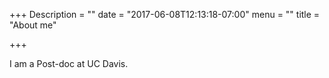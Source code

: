+++
Description = ""
date = "2017-06-08T12:13:18-07:00"
menu = ""
title = "About me"

+++

I am a Post-doc at UC Davis.
